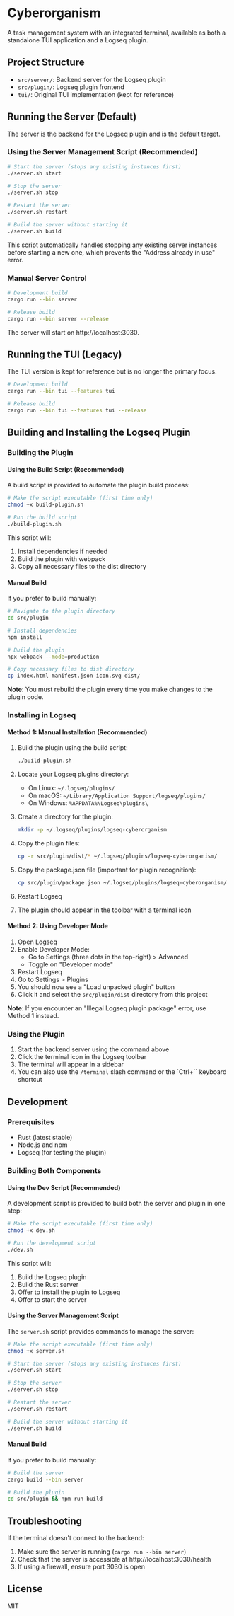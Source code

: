 # Cyberorganism

A task management system with an integrated terminal, available as both a standalone TUI application and a Logseq plugin.

## Project Structure

- `src/server/`: Backend server for the Logseq plugin
- `src/plugin/`: Logseq plugin frontend
- `tui/`: Original TUI implementation (kept for reference)

## Running the Server (Default)

The server is the backend for the Logseq plugin and is the default target.

### Using the Server Management Script (Recommended)

```bash
# Start the server (stops any existing instances first)
./server.sh start

# Stop the server
./server.sh stop

# Restart the server
./server.sh restart

# Build the server without starting it
./server.sh build
```

This script automatically handles stopping any existing server instances before starting a new one, which prevents the "Address already in use" error.

### Manual Server Control

```bash
# Development build
cargo run --bin server

# Release build
cargo run --bin server --release
```

The server will start on http://localhost:3030.

## Running the TUI (Legacy)

The TUI version is kept for reference but is no longer the primary focus.

```bash
# Development build
cargo run --bin tui --features tui

# Release build
cargo run --bin tui --features tui --release
```

## Building and Installing the Logseq Plugin

### Building the Plugin

#### Using the Build Script (Recommended)

A build script is provided to automate the plugin build process:

```bash
# Make the script executable (first time only)
chmod +x build-plugin.sh

# Run the build script
./build-plugin.sh
```

This script will:
1. Install dependencies if needed
2. Build the plugin with webpack
3. Copy all necessary files to the dist directory

#### Manual Build

If you prefer to build manually:

```bash
# Navigate to the plugin directory
cd src/plugin

# Install dependencies
npm install

# Build the plugin
npx webpack --mode=production

# Copy necessary files to dist directory
cp index.html manifest.json icon.svg dist/
```

**Note**: You must rebuild the plugin every time you make changes to the plugin code.

### Installing in Logseq

#### Method 1: Manual Installation (Recommended)

1. Build the plugin using the build script:
   ```bash
   ./build-plugin.sh
   ```

2. Locate your Logseq plugins directory:
   - On Linux: `~/.logseq/plugins/`
   - On macOS: `~/Library/Application Support/logseq/plugins/`
   - On Windows: `%APPDATA%\Logseq\plugins\`

3. Create a directory for the plugin:
   ```bash
   mkdir -p ~/.logseq/plugins/logseq-cyberorganism
   ```

4. Copy the plugin files:
   ```bash
   cp -r src/plugin/dist/* ~/.logseq/plugins/logseq-cyberorganism/
   ```

5. Copy the package.json file (important for plugin recognition):
   ```bash
   cp src/plugin/package.json ~/.logseq/plugins/logseq-cyberorganism/
   ```

6. Restart Logseq

7. The plugin should appear in the toolbar with a terminal icon

#### Method 2: Using Developer Mode

1. Open Logseq
2. Enable Developer Mode:
   - Go to Settings (three dots in the top-right) > Advanced
   - Toggle on "Developer mode"
3. Restart Logseq
4. Go to Settings > Plugins
5. You should now see a "Load unpacked plugin" button
6. Click it and select the `src/plugin/dist` directory from this project

**Note**: If you encounter an "Illegal Logseq plugin package" error, use Method 1 instead.

### Using the Plugin

1. Start the backend server using the command above
2. Click the terminal icon in the Logseq toolbar
3. The terminal will appear in a sidebar
4. You can also use the `/terminal` slash command or the `Ctrl+\`` keyboard shortcut

## Development

### Prerequisites

- Rust (latest stable)
- Node.js and npm
- Logseq (for testing the plugin)

### Building Both Components

#### Using the Dev Script (Recommended)

A development script is provided to build both the server and plugin in one step:

```bash
# Make the script executable (first time only)
chmod +x dev.sh

# Run the development script
./dev.sh
```

This script will:
1. Build the Logseq plugin
2. Build the Rust server
3. Offer to install the plugin to Logseq
4. Offer to start the server

#### Using the Server Management Script

The `server.sh` script provides commands to manage the server:

```bash
# Make the script executable (first time only)
chmod +x server.sh

# Start the server (stops any existing instances first)
./server.sh start

# Stop the server
./server.sh stop

# Restart the server
./server.sh restart

# Build the server without starting it
./server.sh build
```

#### Manual Build

If you prefer to build manually:

```bash
# Build the server
cargo build --bin server

# Build the plugin
cd src/plugin && npm run build
```

## Troubleshooting

If the terminal doesn't connect to the backend:
1. Make sure the server is running (`cargo run --bin server`)
2. Check that the server is accessible at http://localhost:3030/health
3. If using a firewall, ensure port 3030 is open

## License

MIT
